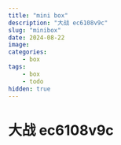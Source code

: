 ```yaml
---
title: "mini box"
description: "大战 ec6108v9c"
slug: "minibox"
date: 2024-08-22
image:
categories:
    - box
tags:
    - box
    - todo
hidden: true
---
```

# 大战 ec6108v9c
